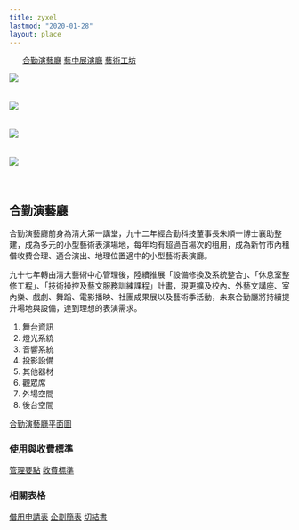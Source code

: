 ```yaml
---
title: zyxel
lastmod: "2020-01-28"
layout: place
---
```


<div class="page-place container-fluid">
    <ul class="tab">
    <a href="/about/place/zyxel/" class="active">合勤演藝廳</a>
    <a href="/about/place/exhibition-hall/">藝中展演廳</a>
    <a href="/about/place/art-workshop/">藝術工坊</a>
</ul>

<div class="row">
<div class="col-lg-6" style="padding-right: 60px">

<img class="w-100" src="https://i.imgur.com/3CNZrnDh.png"/>
<br>
<br>
<br>
<img class="w-100" src="https://i.imgur.com/Cy4lMXuh.jpg"/>
<br>
<br>
<br>
<img class="w-100" src="https://i.imgur.com/BUY35J7h.png"/>
<br>
<br>
<br>
<img class="w-100" src="https://i.imgur.com/ZV4zpm2h.png"/>
<br>
<br>
<br>

</div>
<div class="col-lg-6">

## 合勤演藝廳

合勤演藝廳前身為清大第一講堂，九十二年經合勤科技董事長朱順一博士襄助整建，成為多元的小型藝術表演場地，每年均有超過百場次的租用，成為新竹市內租借收費合理、適合演出、地理位置適中的小型藝術表演廳。

九十七年轉由清大藝術中心管理後，陸續推展「設備修換及系統整合」、「休息室整修工程」、「技術操控及藝文服務訓練課程」計畫，現更擴及校內、外藝文講座、室內樂、戲劇、舞蹈、電影播映、社團成果展以及藝術季活動，未來合勤廳將持續提升場地與設備，達到理想的表演需求。

1. 舞台資訊
2. 燈光系統　 
3. 音響系統　
4. 投影設備
5. 其他器材　
6. 觀眾席
7. 外場空間
8. 後台空間

<a class="btn" href="https://i.imgur.com/49tQndI.jpg">合勤演藝廳平面圖</a>

### 使用與收費標準

<a class="btn" href="https://drive.google.com/open?id=1ugU5Lp7wP-dPt38yQ_yweQG5fOMHgMqc">管理要點</a>
<a class="btn" href="https://drive.google.com/open?id=1B2N_UyBq_WRIgFq0ndJtkWUePdhoGxtf">收費標準</a>

### 相關表格

<a class="btn" href="https://drive.google.com/file/d/1lXw9Snp9b4ar-SuA7h_MgU2-NMeji9sh/view?usp=sharing">借用申請表</a>
<a class="btn" href="https://drive.google.com/open?id=1lXw9Snp9b4ar-SuA7h_MgU2-NMeji9sh">企劃簡表</a>
<a class="btn" href="https://drive.google.com/open?id=1D2YDIq0PdLG2AeJaapcSVqRseqB46HJU">切結書</a>




</div>

</div>